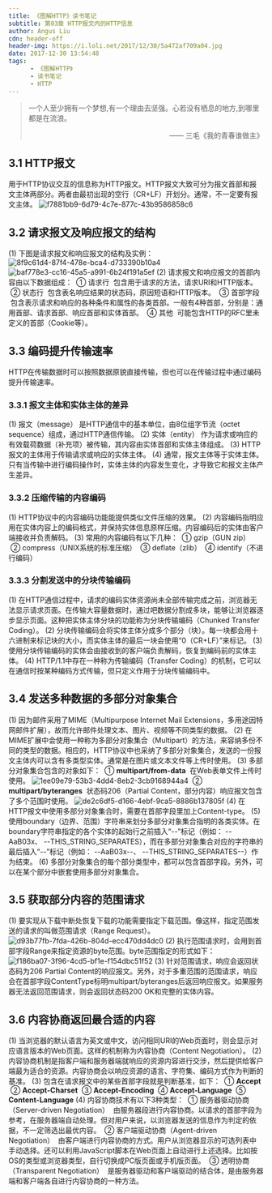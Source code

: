 ```yaml
---
title: 《图解HTTP》读书笔记
subtitle: 第03章 HTTP报文内的HTTP信息
author: Angus Liu
cdn: header-off
header-img: https://i.loli.net/2017/12/30/5a472af709a04.jpg
date: 2017-12-30 13:54:48
tags:
      - 《图解HTTP》
      - 读书笔记
      - HTTP
---
```

> 一个人至少拥有一个梦想,有一个理由去坚强。心若没有栖息的地方,到哪里都是在流浪。
>
> <p align="right"> —— 三毛《我的青春谁做主》 </p>

## 3.1 HTTP报文
用于HTTP协议交互的信息称为HTTP报文。HTTP报文大致可分为报文首部和报文主体两部分。两者由最初出现的空行（CR+LF）开划分。通常，不一定要有报文主体。
![f7881bb9-6d79-4c7e-877c-43b9586858c6](https://i.loli.net/2017/12/30/5a472c274dfca.png)

## 3.2 请求报文及响应报文的结构
(1) 下图是请求报文和响应报文的结构及实例：
![8f9c61d4-87f4-478e-bca4-d733390b10a4](https://i.loli.net/2017/12/30/5a472c4bad412.jpg)
![baf778e3-cc16-45a5-a991-6b24f191a5ef](https://i.loli.net/2017/12/30/5a472c57d5408.png)
(2) 请求报文和响应报文的首部内容由以下数据组成：
&nbsp;① 请求行
&nbsp;包含用于请求的方法，请求URI和HTTP版本。
&nbsp;② 状态行
&nbsp;包含表名响应结果的状态码，原因短语和HTTP版本。
&nbsp;③ 首部字段
&nbsp;包含表示请求和响应的各种条件和属性的各类首部。一般有4种首部，分别是：通用首部、请求首部、响应首部和实体首部。
&nbsp;④ 其他
&nbsp;可能包含HTTP的RFC里未定义的首部（Cookie等）。

## 3.3 编码提升传输速率
HTTP在传输数据时可以按照数据原貌直接传输，但也可以在传输过程中通过编码提升传输速率。
### 3.3.1 报文主体和实体主体的差异
(1) 报文（message）
是HTTP通信中的基本单位，由8位组字节流（octet sequence）组成，通过HTTP通信传输。
(2) 实体（entity）
作为请求或响应的有效载荷数据（补充项）被传输，其内容由实体首部和实体主体组成。
(3) HTTP报文的主体用于传输请求或响应的实体主体。
(4) 通常，报文主体等于实体主体。只有当传输中进行编码操作时，实体主体的内容发生变化，才导致它和报文主体产生差异。
### 3.3.2 压缩传输的内容编码
(1) HTTP协议中的内容编码功能能提供类似文件压缩的效果。
(2) 内容编码指明应用在实体内容上的编码格式，并保持实体信息原样压缩。内容编码后的实体由客户端接收并负责解码。
(3) 常用的内容编码有以下几种：
&nbsp;① gzip（GUN zip）
&nbsp;② compress（UNIX系统的标准压缩）
&nbsp;③ deflate（zlib）
&nbsp;④ identify（不进行编码）
### 3.3.3 分割发送中的分块传输编码
(1) 在HTTP通信过程中，请求的编码实体资源尚未全部传输完成之前，浏览器无法显示请求页面。在传输大容量数据时，通过吧数据分割成多块，能够让浏览器逐步显示页面。这种把实体主体分块的功能称为分块传输编码（Chunked Transfer Coding）。
(2) 分块传输编码会将实体主体分成多个部分（块）。每一块都会用十六进制来标记块的大小，而实体主体的最后一块会使用“0（CR+LF）”来标记。
(3) 使用分块传输编码的实体会由接收到的客户端负责解码，恢复到编码前的实体主体。
(4) HTTP/1.1中存在一种称为传输编码（Transfer Coding）的机制，它可以在通信时按某种编码方式传输，但只定义作用于分块传输编码中。

## 3.4 发送多种数据的多部分对象集合
(1) 因为邮件采用了MIME（Multipurpose Internet Mail Extensions，多用途因特网邮件扩展），故而允许邮件处理文本、图片、视频等不同类型的数据。
(2) 在MIME扩展中会使用一种称为多部分对象集合（Multipart）的方法，来容纳多份不同的类型的数据。相应的，HTTP协议中也采纳了多部分对象集合，发送的一份报文主体内可以含有多类型实体。通常是在图片或文本文件等上传时使用。
(3) 多部分对象集合包含的对象如下：
&nbsp;① **multipart/from-data**
&nbsp;在Web表单文件上传时使用。
![1ee09e79-53b3-4dd4-8eb2-3cb9168944a4](https://i.loli.net/2017/12/30/5a472d009d195.png)
&nbsp;② **multipart/byteranges**
&nbsp;状态码206（Partial Content，部分内容）响应报文包含了多个范围时使用。
![de2c6df5-d166-4ebf-9ca5-8886b137805f](https://i.loli.net/2017/12/30/5a473219d3774.png)
(4) 在HTTP报文中使用多部分对象集合时，需要在首部字段里加上Content-type。
(5) 使用boundary（边界、范围）字符串来划分多部分对象集合指明的各类实体。在boundary字符串指定的各个实体的起始行之前插入“--”标记（例如： --AaB03x、 --THIS_STRING_SEPARATES），而在多部分对象集合对应的字符串的最后插入“--”标记（例如： --AaB03x--、 --THIS_STRING_SEPARATES--）作为结束。
(6) 多部分对象集合的每个部分类型中，都可以包含首部字段。另外，可以在某个部分中嵌套使用多部分对象集合。

## 3.5 获取部分内容的范围请求
(1) 要实现从下载中断处恢复下载的功能需要指定下载范围。像这样，指定范围发送的请求的叫做范围请求（Range Request）。
![d93b77fb-7fda-426b-804d-ecc470dd4dc0](https://i.loli.net/2017/12/30/5a472d5f14b5e.png)
(2) 执行范围请求时，会用到首部字段Range来指定资源的byte范围。byte范围指定的形式如下：
![f186ba07-3f96-4cd5-bf1e-f154dbc51f52](https://i.loli.net/2017/12/30/5a472d7284164.jpg)
(3) 针对范围请求，响应会返回状态码为206 Partial Content的响应报文。另外，对于多重范围的范围请求，响应会在首部字段ContentType标明multipart/byteranges后返回响应报文。如果服务器无法返回范围请求，则会返回状态码200 OK和完整的实体内容。

## 3.6 内容协商返回最合适的内容
(1) 当浏览器的默认语言为英文或中文，访问相同URI的Web页面时，则会显示对应语言版本的Web页面。这样的机制称为内容协商（Content Negotiation）。
(2) 内容协商机制是指客户端和服务器端就响应的资源内容进行交涉，然后提供给客户端最为适合的资源。内容协商会以响应资源的语言、字符集、编码方式作为判断的基准。
(3) 包含在请求报文中的某些首部字段就是判断基准，如下：
&nbsp;① **Accept**
&nbsp;② **Accept-Charset**
&nbsp;③ **Accept-Encoding**
&nbsp;④ **Accept-Language**
&nbsp;⑤ **Content-Language**
(4) 内容协商技术有以下3种类型：
&nbsp;① 服务器驱动协商（Server-driven Negotiation）
&nbsp;由服务器段进行内容协商。以请求的首部字段为参考，在服务器端自动处理。但对用户来说，以浏览器发送的信息作为判定的依据，不一定筛选出最优内容。
&nbsp;② 客户端驱动协商（Agent-driven Negotiation）
&nbsp;由客户端进行内容协商的方式。用户从浏览器显示的可选列表中手动选择。还可以利用JavaScript脚本在Web页面上自动进行上述选择。比如按OS的类型或浏览器类型，自行切换成PC版页面或手机版页面。
&nbsp;③ 透明协商（Transparent Negotiation）
&nbsp;是服务器驱动和客户端驱动的结合体，是由服务器端和客户端各自进行内容协商的一种方法。
